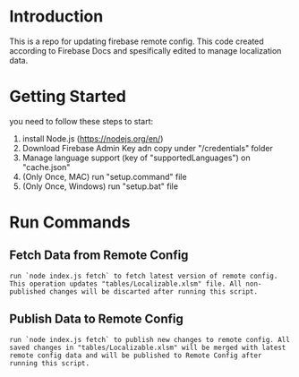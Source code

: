 # Introduction 
This is a repo for updating firebase remote config. This code created according to Firebase Docs and spesifically edited to manage localization data.

# Getting Started
you need to follow these steps to start:
1.  install Node.js (https://nodejs.org/en/)
2.	Download Firebase Admin Key adn copy under "/credentials" folder
4.	Manage language support (key of "supportedLanguages") on "cache.json"
5.  (Only Once, MAC) run "setup.command" file
6.  (Only Once, Windows) run "setup.bat" file

# Run Commands
##  Fetch Data from Remote Config
    run `node index.js fetch` to fetch latest version of remote config. This operation updates "tables/Localizable.xlsm" file. All non-published changes will be discarted after running this script.

## Publish Data to Remote Config
    run `node index.js fetch` to publish new changes to remote config. All saved changes in "tables/Localizable.xlsm" will be merged with latest remote config data and will be published to Remote Config after running this script.


